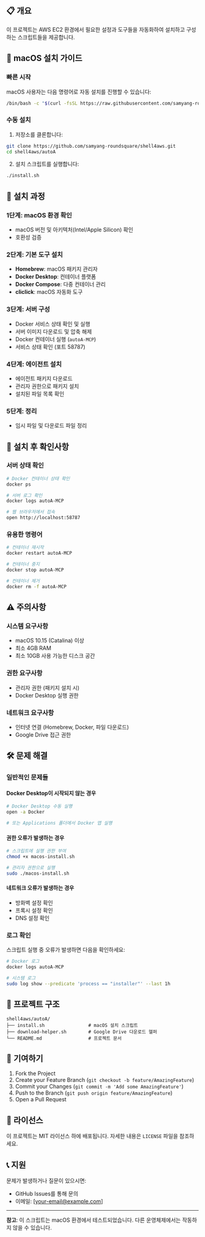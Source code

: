 ## 📋 개요
이 프로젝트는 AWS EC2 환경에서 필요한 설정과 도구들을 자동화하여 설치하고 구성하는 스크립트들을 제공합니다.

## 🍎 macOS 설치 가이드

### 빠른 시작
macOS 사용자는 다음 명령어로 자동 설치를 진행할 수 있습니다:

```bash
/bin/bash -c "$(curl -fsSL https://raw.githubusercontent.com/samyang-roundsquare/shell4aws/main/autoA/install.sh)"
```

### 수동 설치
1. 저장소를 클론합니다:
```bash
git clone https://github.com/samyang-roundsquare/shell4aws.git
cd shell4aws/autoA
```

2. 설치 스크립트를 실행합니다:
```bash
./install.sh
```

## 🔧 설치 과정

### 1단계: macOS 환경 확인
- macOS 버전 및 아키텍처(Intel/Apple Silicon) 확인
- 호환성 검증

### 2단계: 기본 도구 설치
- **Homebrew**: macOS 패키지 관리자
- **Docker Desktop**: 컨테이너 플랫폼
- **Docker Compose**: 다중 컨테이너 관리
- **cliclick**: macOS 자동화 도구

### 3단계: 서버 구성
- Docker 서비스 상태 확인 및 실행
- 서버 이미지 다운로드 및 압축 해제
- Docker 컨테이너 실행 (`autoA-MCP`)
- 서비스 상태 확인 (포트 58787)

### 4단계: 에이전트 설치
- 에이전트 패키지 다운로드
- 관리자 권한으로 패키지 설치
- 설치된 파일 목록 확인

### 5단계: 정리
- 임시 파일 및 다운로드 파일 정리

## 🚀 설치 후 확인사항

### 서버 상태 확인
```bash
# Docker 컨테이너 상태 확인
docker ps

# 서버 로그 확인
docker logs autoA-MCP

# 웹 브라우저에서 접속
open http://localhost:58787
```

### 유용한 명령어
```bash
# 컨테이너 재시작
docker restart autoA-MCP

# 컨테이너 중지
docker stop autoA-MCP

# 컨테이너 제거
docker rm -f autoA-MCP
```

## ⚠️ 주의사항

### 시스템 요구사항
- macOS 10.15 (Catalina) 이상
- 최소 4GB RAM
- 최소 10GB 사용 가능한 디스크 공간

### 권한 요구사항
- 관리자 권한 (패키지 설치 시)
- Docker Desktop 실행 권한

### 네트워크 요구사항
- 인터넷 연결 (Homebrew, Docker, 파일 다운로드)
- Google Drive 접근 권한

## 🛠️ 문제 해결

### 일반적인 문제들

#### Docker Desktop이 시작되지 않는 경우
```bash
# Docker Desktop 수동 실행
open -a Docker

# 또는 Applications 폴더에서 Docker 앱 실행
```

#### 권한 오류가 발생하는 경우
```bash
# 스크립트에 실행 권한 부여
chmod +x macos-install.sh

# 관리자 권한으로 실행
sudo ./macos-install.sh
```

#### 네트워크 오류가 발생하는 경우
- 방화벽 설정 확인
- 프록시 설정 확인
- DNS 설정 확인

### 로그 확인
스크립트 실행 중 오류가 발생하면 다음을 확인하세요:
```bash
# Docker 로그
docker logs autoA-MCP

# 시스템 로그
sudo log show --predicate 'process == "installer"' --last 1h
```

## 📁 프로젝트 구조
```
shell4aws/autoA/
├── install.sh                # macOS 설치 스크립트
├── download-helper.sh        # Google Drive 다운로드 헬퍼
└── README.md                 # 프로젝트 문서
```

## 🤝 기여하기
1. Fork the Project
2. Create your Feature Branch (`git checkout -b feature/AmazingFeature`)
3. Commit your Changes (`git commit -m 'Add some AmazingFeature'`)
4. Push to the Branch (`git push origin feature/AmazingFeature`)
5. Open a Pull Request

## 📄 라이선스
이 프로젝트는 MIT 라이선스 하에 배포됩니다. 자세한 내용은 `LICENSE` 파일을 참조하세요.

## 📞 지원
문제가 발생하거나 질문이 있으시면:
- GitHub Issues를 통해 문의
- 이메일: [your-email@example.com]

---
**참고**: 이 스크립트는 macOS 환경에서 테스트되었습니다. 다른 운영체제에서는 작동하지 않을 수 있습니다.